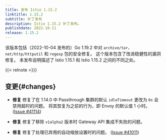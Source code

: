 ```yaml
---
title: 发布 Istio 1.15.2
linktitle: 1.15.2
subtitle: 补丁发布
description: Istio 1.15.2 补丁发布。
publishdate: 2022-10-11
release: 1.15.2
---
```


该版本包括（2022-10-04 发布的）Go 1.19.2 中对 `archive/tar`、`net/http/httputil` 和 `regexp` 包的安全修复。
这个版本包含了改进稳健性的漏洞修复。
本发布说明描述了 Istio 1.15.1 和 Istio 1.15.2 之间的不同之处。

{{< relnote >}}}

## 变更{#changes}

-  **修复** 修复了在 1.14.0 中 Passthrough 集群的默认 `idleTimeout` 更改为 `0s` 会禁用超时的问题。
  将其恢复为之前的行为，即 Envoy 的默认值 1 小时。
  ([Issue #41114](https://github.com/istio/istio/issues/41114))

-  **修复** 修复了移除 `v1alpha2` 版本时 Gateway API 集成不失败的问题。

-  **修复** 修复了处理已弃用的自动缩放设置时的问题。
  ([Issue #41011](https://github.com/istio/istio/issues/41011))
